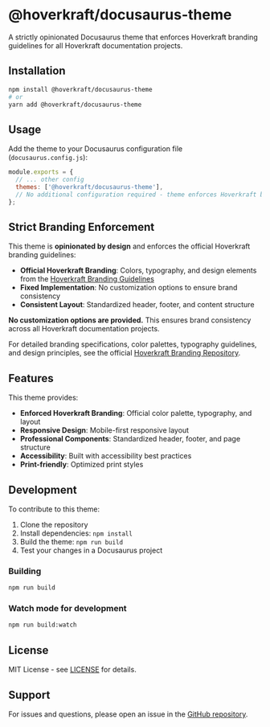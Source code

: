 # @hoverkraft/docusaurus-theme

A strictly opinionated Docusaurus theme that enforces Hoverkraft branding guidelines for all Hoverkraft documentation projects.

## Installation

```bash
npm install @hoverkraft/docusaurus-theme
# or
yarn add @hoverkraft/docusaurus-theme
```

## Usage

Add the theme to your Docusaurus configuration file (`docusaurus.config.js`):

```javascript
module.exports = {
  // ... other config
  themes: ['@hoverkraft/docusaurus-theme'],
  // No additional configuration required - theme enforces Hoverkraft branding
};
```

## Strict Branding Enforcement

This theme is **opinionated by design** and enforces the official Hoverkraft branding guidelines:

- **Official Hoverkraft Branding**: Colors, typography, and design elements from the [Hoverkraft Branding Guidelines](https://github.com/hoverkraft-tech/branding)
- **Fixed Implementation**: No customization options to ensure brand consistency
- **Consistent Layout**: Standardized header, footer, and content structure

**No customization options are provided.** This ensures brand consistency across all Hoverkraft documentation projects.

For detailed branding specifications, color palettes, typography guidelines, and design principles, see the official [Hoverkraft Branding Repository](https://github.com/hoverkraft-tech/branding).

## Features

This theme provides:

- **Enforced Hoverkraft Branding**: Official color palette, typography, and layout
- **Responsive Design**: Mobile-first responsive layout
- **Professional Components**: Standardized header, footer, and page structure
- **Accessibility**: Built with accessibility best practices
- **Print-friendly**: Optimized print styles

## Development

To contribute to this theme:

1. Clone the repository
2. Install dependencies: `npm install`
3. Build the theme: `npm run build`
4. Test your changes in a Docusaurus project

### Building

```bash
npm run build
```

### Watch mode for development

```bash
npm run build:watch
```

## License

MIT License - see [LICENSE](./LICENSE) for details.

## Support

For issues and questions, please open an issue in the [GitHub repository](https://github.com/hoverkraft-tech/docusaurus-theme).
